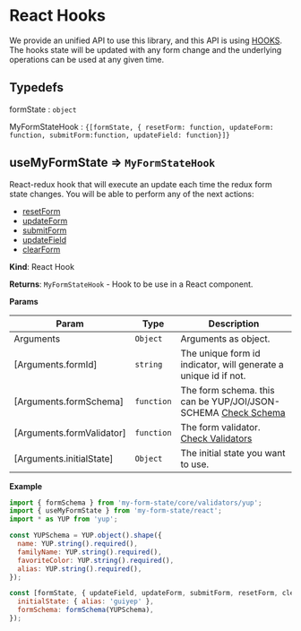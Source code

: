 # React Hooks

We provide an unified API to use this library, and this API is using <a href="https://reactjs.org/docs/hooks-intro.html">HOOKS</a>. The hooks state will be updated with any form change and the underlying operations can be used at any given time.

## Typedefs

<dl>
<dt><a>formState</a> : <code>object</code></dt>
<dd></dd>
</dl>

<dl>
<dt><a>MyFormStateHook</a> : <code>{[formState, { resetForm: function, updateForm: function, submitForm:function, updateField: function}]}</code></dt>
<dd></dd>
</dl>

## useMyFormState ⇒ <code>MyFormStateHook</code>

React-redux hook that will execute an update each time the redux form state changes. You will be able to
perform any of the next actions:

- <a href="/#/redux/operations/README#resetform">resetForm</a>
- <a href="/#/redux/operations/README#updateform">updateForm</a>
- <a href="/#/redux/operations/README#submitform">submitForm</a>
- <a href="/#/redux/operations/README#updatefield">updateField</a>
- <a href="/#/redux/operations/README#clearform">clearForm</a>

**Kind**: React Hook

**Returns**: <code>MyFormStateHook</code> - Hook to be use in a React component.

**Params**

| Param                     | Type                  | Description                                                                                           |
| ------------------------- | --------------------- | ----------------------------------------------------------------------------------------------------- |
| Arguments                 | <code>Object</code>   | Arguments as object.                                                                                  |
| [Arguments.formId]        | <code>string</code>   | The unique form id indicator, will generate a unique id if not.                                       |
| [Arguments.formSchema]    | <code>function</code> | The form schema. this can be YUP/JOI/JSON-SCHEMA <a href="/#/core/validators/README">Check Schema</a> |
| [Arguments.formValidator] | <code>function</code> | The form validator. <a href="/#/core/validators/README#custom">Check Validators</a>                   |
| [Arguments.initialState]  | <code>Object</code>   | The initial state you want to use.                                                                    |

**Example**

```js
import { formSchema } from 'my-form-state/core/validators/yup';
import { useMyFormState } from 'my-form-state/react';
import * as YUP from 'yup';

const YUPSchema = YUP.object().shape({
  name: YUP.string().required(),
  familyName: YUP.string().required(),
  favoriteColor: YUP.string().required(),
  alias: YUP.string().required(),
});

const [formState, { updateField, updateForm, submitForm, resetForm, clearForm }] = useMyFormState({
  initialState: { alias: 'guiyep' },
  formSchema: formSchema(YUPSchema),
});
```
